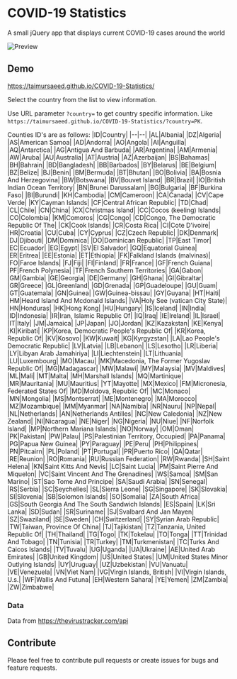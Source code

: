 
# COVID-19 Statistics
A small jQuery app that displays current COVID-19 cases around the world

![Preview](https://user-images.githubusercontent.com/17146817/77623513-06d01600-6f62-11ea-8754-73fedcae8866.png)

## Demo
https://taimursaeed.github.io/COVID-19-Statistics/

Select the country from the list to view information. 

Use URL parameter `?country=` to get country specific information.  Like `https://taimursaeed.github.io/COVID-19-Statistics/?country=PK`. 

Counties ID's are as follows:
|ID|Country|
|--|--|
|AL|Albania|
|DZ|Algeria|
|AS|American Samoa|
|AD|Andorra|
|AO|Angola|
|AI|Anguilla|
|AQ|Antarctica|
|AG|Antigua And Barbuda|
|AR|Argentina|
|AM|Armenia|
|AW|Aruba|
|AU|Australia|
|AT|Austria|
|AZ|Azerbaijan|
|BS|Bahamas|
|BH|Bahrain|
|BD|Bangladesh|
|BB|Barbados|
|BY|Belarus|
|BE|Belgium|
|BZ|Belize|
|BJ|Benin|
|BM|Bermuda|
|BT|Bhutan|
|BO|Bolivia|
|BA|Bosnia And Herzegovina|
|BW|Botswana|
|BV|Bouvet Island|
|BR|Brazil|
|IO|British Indian Ocean Territory|
|BN|Brunei Darussalam|
|BG|Bulgaria|
|BF|Burkina Faso|
|BI|Burundi|
|KH|Cambodia|
|CM|Cameroon|
|CA|Canada|
|CV|Cape Verde|
|KY|Cayman Islands|
|CF|Central African Republic|
|TD|Chad|
|CL|Chile|
|CN|China|
|CX|Christmas Island|
|CC|Cocos (keeling) Islands|
|CO|Colombia|
|KM|Comoros|
|CG|Congo|
|CD|Congo, The Democratic Republic Of The|
|CK|Cook Islands|
|CR|Costa Rica|
|CI|Cote D\'ivoire|
|HR|Croatia|
|CU|Cuba|
|CY|Cyprus|
|CZ|Czech Republic|
|DK|Denmark|
|DJ|Djibouti|
|DM|Dominica|
|DO|Dominican Republic|
|TP|East Timor|
|EC|Ecuador|
|EG|Egypt|
|SV|El Salvador|
|GQ|Equatorial Guinea|
|ER|Eritrea|
|EE|Estonia|
|ET|Ethiopia|
|FK|Falkland Islands (malvinas)|
|FO|Faroe Islands|
|FJ|Fiji|
|FI|Finland|
|FR|France|
|GF|French Guiana|
|PF|French Polynesia|
|TF|French Southern Territories|
|GA|Gabon|
|GM|Gambia|
|GE|Georgia|
|DE|Germany|
|GH|Ghana|
|GI|Gibraltar|
|GR|Greece|
|GL|Greenland|
|GD|Grenada|
|GP|Guadeloupe|
|GU|Guam|
|GT|Guatemala|
|GN|Guinea|
|GW|Guinea-bissau|
|GY|Guyana|
|HT|Haiti|
|HM|Heard Island And Mcdonald Islands|
|VA|Holy See (vatican City State)|
|HN|Honduras|
|HK|Hong Kong|
|HU|Hungary|
|IS|Iceland|
|IN|India|
|ID|Indonesia|
|IR|Iran, Islamic Republic Of|
|IQ|Iraq|
|IE|Ireland|
|IL|Israel|
|IT|Italy|
|JM|Jamaica|
|JP|Japan|
|JO|Jordan|
|KZ|Kazakstan|
|KE|Kenya|
|KI|Kiribati|
|KP|Korea, Democratic People\'s Republic Of|
|KR|Korea, Republic Of|
|KV|Kosovo|
|KW|Kuwait|
|KG|Kyrgyzstan|
|LA|Lao People\'s Democratic Republic|
|LV|Latvia|
|LB|Lebanon|
|LS|Lesotho|
|LR|Liberia|
|LY|Libyan Arab Jamahiriya|
|LI|Liechtenstein|
|LT|Lithuania|
|LU|Luxembourg|
|MO|Macau|
|MK|Macedonia, The Former Yugoslav Republic Of|
|MG|Madagascar|
|MW|Malawi|
|MY|Malaysia|
|MV|Maldives|
|ML|Mali|
|MT|Malta|
|MH|Marshall Islands|
|MQ|Martinique|
|MR|Mauritania|
|MU|Mauritius|
|YT|Mayotte|
|MX|Mexico|
|FM|Micronesia, Federated States Of|
|MD|Moldova, Republic Of|
|MC|Monaco|
|MN|Mongolia|
|MS|Montserrat|
|ME|Montenegro|
|MA|Morocco|
|MZ|Mozambique|
|MM|Myanmar|
|NA|Namibia|
|NR|Nauru|
|NP|Nepal|
|NL|Netherlands|
|AN|Netherlands Antilles|
|NC|New Caledonia|
|NZ|New Zealand|
|NI|Nicaragua|
|NE|Niger|
|NG|Nigeria|
|NU|Niue|
|NF|Norfolk Island|
|MP|Northern Mariana Islands|
|NO|Norway|
|OM|Oman|
|PK|Pakistan|
|PW|Palau|
|PS|Palestinian Territory, Occupied|
|PA|Panama|
|PG|Papua New Guinea|
|PY|Paraguay|
|PE|Peru|
|PH|Philippines|
|PN|Pitcairn|
|PL|Poland|
|PT|Portugal|
|PR|Puerto Rico|
|QA|Qatar|
|RE|Reunion|
|RO|Romania|
|RU|Russian Federation|
|RW|Rwanda|
|SH|Saint Helena|
|KN|Saint Kitts And Nevis|
|LC|Saint Lucia|
|PM|Saint Pierre And Miquelon|
|VC|Saint Vincent And The Grenadines|
|WS|Samoa|
|SM|San Marino|
|ST|Sao Tome And Principe|
|SA|Saudi Arabia|
|SN|Senegal|
|RS|Serbia|
|SC|Seychelles|
|SL|Sierra Leone|
|SG|Singapore|
|SK|Slovakia|
|SI|Slovenia|
|SB|Solomon Islands|
|SO|Somalia|
|ZA|South Africa|
|GS|South Georgia And The South Sandwich Islands|
|ES|Spain|
|LK|Sri Lanka|
|SD|Sudan|
|SR|Suriname|
|SJ|Svalbard And Jan Mayen|
|SZ|Swaziland|
|SE|Sweden|
|CH|Switzerland|
|SY|Syrian Arab Republic|
|TW|Taiwan, Province Of China|
|TJ|Tajikistan|
|TZ|Tanzania, United Republic Of|
|TH|Thailand|
|TG|Togo|
|TK|Tokelau|
|TO|Tonga|
|TT|Trinidad And Tobago|
|TN|Tunisia|
|TR|Turkey|
|TM|Turkmenistan|
|TC|Turks And Caicos Islands|
|TV|Tuvalu|
|UG|Uganda|
|UA|Ukraine|
|AE|United Arab Emirates|
|GB|United Kingdom|
|US|United States|
|UM|United States Minor Outlying Islands|
|UY|Uruguay|
|UZ|Uzbekistan|
|VU|Vanuatu|
|VE|Venezuela|
|VN|Viet Nam|
|VG|Virgin Islands, British|
|VI|Virgin Islands, U.s.|
|WF|Wallis And Futuna|
|EH|Western Sahara|
|YE|Yemen|
|ZM|Zambia|
|ZW|Zimbabwe|


### Data
Data from https://thevirustracker.com/api

## Contribute
Please feel free to contribute pull requests or create issues for bugs and feature requests.